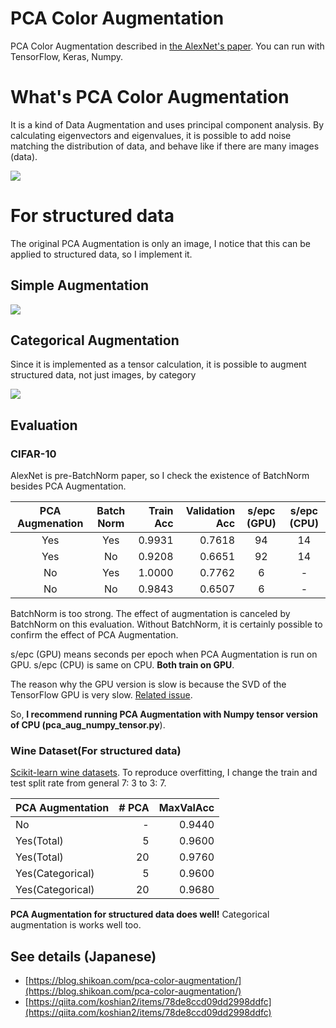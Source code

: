 # PCA Color Augmentation
PCA Color Augmentation described in [the AlexNet's paper](https://www.nvidia.cn/content/tesla/pdf/machine-learning/imagenet-classification-with-deep-convolutional-nn.pdf). You can run with TensorFlow, Keras, Numpy.

# What's PCA Color Augmentation
It is a kind of Data Augmentation and uses principal component analysis. By calculating eigenvectors and eigenvalues, it is possible to add noise matching the distribution of data, and behave like if there are many images (data).

![](https://github.com/koshian2/PCAColorAugmentation/blob/master/images/cifar.gif)

# For structured data
The original PCA Augmentation is only an image, I notice that this can be applied to structured data, so I implement it.

## Simple Augmentation
![](https://github.com/koshian2/PCAColorAugmentation/blob/master/images/iris.gif)

## Categorical Augmentation
Since it is implemented as a tensor calculation, it is possible to augment structured data, not just images, by category

![](https://github.com/koshian2/PCAColorAugmentation/blob/master/images/iris.gif)

## Evaluation
### CIFAR-10
AlexNet is pre-BatchNorm paper, so I check the existence of BatchNorm besides PCA Augmentation.

| PCA　Augmenation | Batch Norm | Train Acc | Validation Acc | s/epc (GPU) | s/epc (CPU) |
|:----------------:|:----------:|----------:|---------------:|:-----------:|:-----------:|
|        Yes       |     Yes    |    0.9931 |         0.7618 |      94     |      14     |
|        Yes       |     No     |    0.9208 |         0.6651 |      92     |      14     |
|        No        |     Yes    |    1.0000 |         0.7762 |      6      |      -      |
|        No        |     No     |    0.9843 |         0.6507 |      6      |      -      |

BatchNorm is too strong. The effect of augmentation is canceled by BatchNorm on this evaluation.
Without BatchNorm, it is certainly possible to confirm the effect of PCA Augmentation.

s/epc (GPU) means seconds per epoch when PCA Augmentation is run on GPU. s/epc (CPU) is same on CPU. **Both train on GPU**.

The reason why the GPU version is slow is because the SVD of the TensorFlow GPU is very slow. [Related issue](https://github.com/tensorflow/tensorflow/issues/13603).

So, **I recommend running PCA Augmentation with Numpy tensor version of CPU (pca_aug_numpy_tensor.py**).

### Wine Dataset(For structured data)
[Scikit-learn wine datasets](http://scikit-learn.org/stable/modules/generated/sklearn.datasets.load_wine.html#sklearn.datasets.load_wine). To reproduce overfitting, I change the train and test split rate from general 7: 3 to 3: 7.

| PCA Augmentation | # PCA | MaxValAcc |
|------------------|------:|----------:|
| No               |     - |    0.9440 |
| Yes(Total)       |     5 |    0.9600 |
| Yes(Total)       |    20 |    0.9760 |
| Yes(Categorical) |     5 |    0.9600 |
| Yes(Categorical) |    20 |    0.9680 |

**PCA Augmentation for structured data does well!** Categorical augmentation is works well too.

## See details (Japanese)
* [https://blog.shikoan.com/pca-color-augmentation/](https://blog.shikoan.com/pca-color-augmentation/)
* [https://qiita.com/koshian2/items/78de8ccd09dd2998ddfc](https://qiita.com/koshian2/items/78de8ccd09dd2998ddfc)
